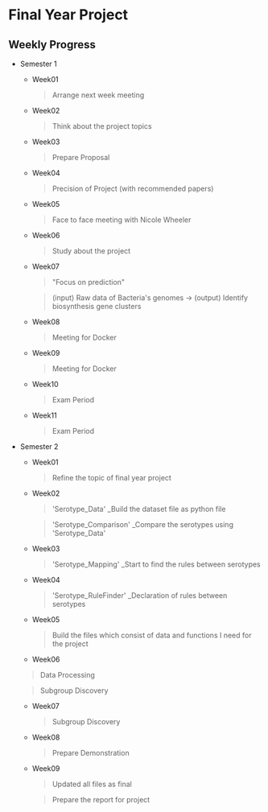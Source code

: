 # Final Year Project


## Weekly Progress
* Semester 1
    * Week01
        > Arrange next week meeting
    * Week02
        > Think about the project topics
    * Week03
        > Prepare Proposal
    * Week04
        > Precision of Project (with recommended papers)
    * Week05
        > Face to face meeting with Nicole Wheeler 
    * Week06
        > Study about the project
    * Week07
        > "Focus on prediction"

        > (input) Raw data of Bacteria's genomes -> (output) Identify biosynthesis gene clusters
    * Week08
        > Meeting for Docker
    * Week09
        > Meeting for Docker
    * Week10
        > Exam Period
    * Week11
        > Exam Period

* Semester 2
    * Week01
        > Refine the topic of final year project
    * Week02
        > 'Serotype_Data' _Build the dataset file as python file
        
        > 'Serotype_Comparison' _Compare the serotypes using 'Serotype_Data'
    * Week03
        > 'Serotype_Mapping' _Start to find the rules between serotypes
    * Week04
        > 'Serotype_RuleFinder' _Declaration of rules between serotypes
    * Week05
    	> Build the files which consist of data and functions I need for the project
    * Week06
	> Data Processing
	
	> Subgroup Discovery
    * Week07
    	> Subgroup Discovery
    * Week08
    	> Prepare Demonstration 
    * Week09
    	> Updated all files as final
    	
    	> Prepare the report for project
